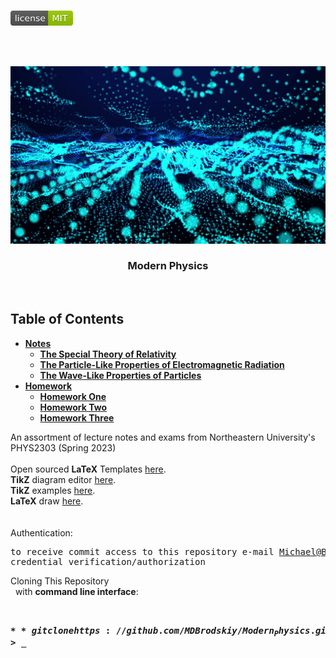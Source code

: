 <!-- PROJECT LOGO -->
<br />
<p align="left">
  <a href="https://github.com/MDBrodskiy/Modern_Physics/tree/master/LICENSE">
    <img src="images/LicenseImage.svg" alt="license" width="100" height="24"></a>
</p>
<br/>
<br/>

<!-- BACKGROUND & TITLE -->
<p align="center">
  <a href="https://github.com/MDBrodskiy/Modern_Physics">
    <img src="images/background.png" alt="background">
  </a>
  <h3 align="center">Modern Physics</h3>
<br />
</p>

<!-- TABLE OF CONTENTS -->
## Table of Contents

* [**Notes**](https://github.com/MDBrodskiy/Modern_Physics/tree/master/Notes/)
    * [**The Special Theory of Relativity**](https://github.com/MDBrodskiy/Modern_Physics/tree/master/Notes/Section1.pdf)
    * [**The Particle-Like Properties of Electromagnetic Radiation**](https://github.com/MDBrodskiy/Modern_Physics/tree/master/Notes/Section2.pdf)
    * [**The Wave-Like Properties of Particles**](https://github.com/MDBrodskiy/Modern_Physics/tree/master/Notes/Section3.pdf)
* [**Homework**](https://github.com/MDBrodskiy/Modern_Physics/tree/master/Homework/)
    * [**Homework One**](https://github.com/MDBrodskiy/Modern_Physics/tree/master/Homework/Homework1.pdf)
    * [**Homework Two**](https://github.com/MDBrodskiy/Modern_Physics/tree/master/Homework/Homework2.pdf)
    * [**Homework Three**](https://github.com/MDBrodskiy/Modern_Physics/tree/master/Homework/Homework3.pdf)

<!--
  * [**Chapter 1**](#Notes/Chapter\ 1)
* [**Exams**](#Exams)
* [**Projects**](#Projects)
-->


An assortment of lecture notes and exams from Northeastern University's PHYS2303 (Spring 2023)
<br/> <br/> 
Open sourced **LaTeX** Templates [here](https://www.latextemplates.com/).
<br/>
**TikZ** diagram editor [here](https://www.mathcha.io/editor).
<br/>
**TikZ** examples [here](https://www.texample.net/tikz/example).
<br/>
**LaTeX** draw [here](https://www.latexdraw.com/).
<br/> <br/> <br/>
Authentication:   
    <pre>to receive commit access to this repository e-mail Michael@Brodskiy.com for credential verification/authorization</pre>

Cloning This Repository
</br>&nbsp;&nbsp;with **command line interface**:
    <pre>    
    **$** git clone https://github.com/MDBrodskiy/Modern_Physics.git    
    **$** **>**  **_**
    </pre>
